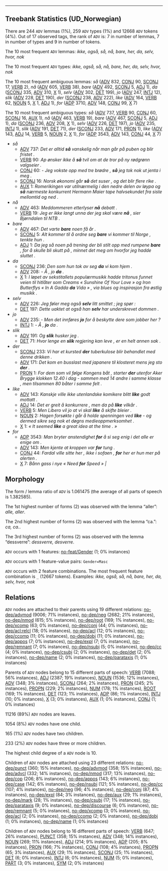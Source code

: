 

--------------------------------------------------------------------------------

## Treebank Statistics (UD_Norwegian)

There are 244 `ADV` lemmas (1%), 259 `ADV` types (1%) and 12668 `ADV` tokens (4%).
Out of 17 observed tags, the rank of `ADV` is: 7 in number of lemmas, 7 in number of types and 9 in number of tokens.

The 10 most frequent `ADV` lemmas: <em>ikke, også, så, nå, bare, her, da, selv, hvor, nok</em>

The 10 most frequent `ADV` types:  <em>ikke, også, så, nå, bare, her, da, selv, hvor, nok</em>

The 10 most frequent ambiguous lemmas: <em>så</em> ([ADV]() 832, [CONJ]() 90, [SCONJ]() 17, [VERB]() 2), <em>nå</em> ([ADV]() 605, [VERB]() 38), <em>bare</em> ([ADV]() 492, [SCONJ]() 5, [ADJ]() 1), <em>da</em> ([SCONJ]() 335, [ADV]() 310, [X]() 1), <em>selv</em> ([ADV]() 302, [DET]() 199), <em>jo</em> ([ADV]() 247, [INTJ]() 12), <em>slik</em> ([ADV]() 228, [DET]() 190), <em>der</em> ([SCONJ]() 238, [ADV]() 222), <em>like</em> ([ADV]() 164, [VERB]() 62, [NOUN]() 5, [X]() 1, [ADJ]() 1), <em>for</em> ([ADP]() 3710, [ADV]() 148, [CONJ]() 99, [X]() 7)

The 10 most frequent ambiguous types:  <em>så</em> ([ADV]() 737, [VERB]() 90, [CONJ]() 60, [SCONJ]() 16, [AUX]() 1), <em>nå</em> ([ADV]() 463, [VERB]() 19), <em>bare</em> ([ADV]() 467, [SCONJ]() 5, [ADJ]() 1), <em>da</em> ([SCONJ]() 236, [ADV]() 208, [X]() 1), <em>selv</em> ([ADV]() 226, [DET]() 197), <em>jo</em> ([ADV]() 235, [INTJ]() 1), <em>slik</em> ([ADV]() 191, [DET]() 71), <em>der</em> ([SCONJ]() 233, [ADV]() 171, [PRON]() 1), <em>like</em> ([ADV]() 143, [ADJ]() 14, [VERB]() 5, [NOUN]() 2, [X]() 1), <em>for</em> ([ADP]() 3543, [ADV]() 143, [CONJ]() 44, [X]() 7)


* <em>så</em>
  * [ADV]() 737: <em>Det er alltid <b>så</b> vanskelig når man går på puben og blir fristet .</em>
  * [VERB]() 90: <em>Ap ønsker ikke å <b>så</b> tvil om at de tror på ny rødgrønn valgseier .</em>
  * [CONJ]() 60: <em>- Jeg vokste opp med tre brødre , <b>så</b> jeg tok nok ut jenta i meg .</em>
  * [SCONJ]() 16: <em>Norsk økonomi går <b>så</b> det suser , og det blir flere rike .</em>
  * [AUX]() 1: <em>Romerikingen var utilnærmelig i den nedre delen av løypa og <b>så</b> nærmeste konkurrent Hermann Maier tape halvsekundet fra siste mellomtid og ned .</em>
* <em>nå</em>
  * [ADV]() 463: <em>Meddommeren etterlyser <b>nå</b> debatt .</em>
  * [VERB]() 19: <em>Jeg er ikke langt unna der jeg skal være <b>nå</b> , sier Bjørndalen til NTB .</em>
* <em>bare</em>
  * [ADV]() 467: <em>Det varte <b>bare</b> noen få år .</em>
  * [SCONJ]() 5: <em>Alt kommer til å ordne seg <b>bare</b> vi kommer til Norge , tenkte hun .</em>
  * [ADJ]() 1: <em>Da jeg så noen på trening der bli stilt opp med rumpene <b>bare</b> , for å skulle bli skutt på , minnet det meg om hvorfor jeg hadde sluttet .</em>
* <em>da</em>
  * [SCONJ]() 236: <em>Den som hun tok av seg <b>da</b> vi kom hjem .</em>
  * [ADV]() 208: <em>- Å , jo <b>da</b> .</em>
  * [X]() 1: <em>I løpet av sekstitallets populærmusikk hadde tritonus funnet veien til hitlåter som Creams « Sunshine Of Your Love » og Iron Butterflys « In A Gadda <b>da</b> Vida » , via blues og inspirasjon fra østlig musikk .</em>
* <em>selv</em>
  * [ADV]() 226: <em>Jeg føler meg også <b>selv</b> litt smittet ; jeg spør :</em>
  * [DET]() 197: <em>Dette uaktet at også han <b>selv</b> har underskrevet dommen .</em>
* <em>jo</em>
  * [ADV]() 235: <em>- Men det innføres <b>jo</b> for å beskytte dere som jobber her ?</em>
  * [INTJ]() 1: <em>- Å , <b>jo</b> da .</em>
* <em>slik</em>
  * [ADV]() 191: <em>Og <b>slik</b> husker jeg .</em>
  * [DET]() 71: <em>Hvor lenge en <b>slik</b> regjering kan leve , er en helt annen sak .</em>
* <em>der</em>
  * [SCONJ]() 233: <em>Vi har et kursted <b>der</b> tuberkulose blir behandlet med denne drikken .</em>
  * [ADV]() 171: <em>Det kom en busslast med japanere til klosteret mens jeg sto <b>der</b> .</em>
  * [PRON]() 1: <em>For dem som vil følge Kongens båt , starter <b>der</b> utenfor Aker Brygge klokken 12.40 i dag - sammen med 14 andre i samme klasse , men tilsammen 80 båter i samme felt .</em>
* <em>like</em>
  * [ADV]() 143: <em>Kanskje ville ikke utenlandske komikere blitt <b>like</b> godt mottatt .</em>
  * [ADJ]() 14: <em>Det er greit å konkurrere , men da på <b>like</b> vilkår .</em>
  * [VERB]() 5: <em>Men Libero vil jo at vi skal <b>like</b> å skifte bleier .</em>
  * [NOUN]() 2: <em>Hagen forsøkte i går å holde spenningen ved <b>like</b> - og dermed sikre seg nok et døgns medieoppmerksomhet .</em>
  * [X]() 1: <em>« It seemed <b>like</b> a great idea at the time . »</em>
* <em>for</em>
  * [ADP]() 3543: <em>Man bryter anstendighet <b>for</b> å si seg enig i det alle er enige om .</em>
  * [ADV]() 143: <em>Men kjente at kroppen var <b>for</b> tung .</em>
  * [CONJ]() 44: <em>Fardal ville sitte her , ikke i sofaen , <b>for</b> her er hun mer på alerten .</em>
  * [X]() 7: <em>Bånn gass i nye « Need <b>for</b> Speed » |</em>

## Morphology

The form / lemma ratio of `ADV` is 1.061475 (the average of all parts of speech is 1.382585).

The 1st highest number of forms (2) was observed with the lemma “aller”: <em>alle, aller</em>.

The 2nd highest number of forms (2) was observed with the lemma “ca.”: <em>ca, ca.</em>.

The 3rd highest number of forms (2) was observed with the lemma “dessverre”: <em>dessverre, desverre</em>.

`ADV` occurs with 1 features: [no-feat/Gender]() (1; 0% instances)

`ADV` occurs with 1 feature-value pairs: `Gender=Masc`

`ADV` occurs with 2 feature combinations.
The most frequent feature combination is `_` (12667 tokens).
Examples: <em>ikke, også, så, nå, bare, her, da, selv, hvor, nok</em>


## Relations

`ADV` nodes are attached to their parents using 19 different relations: [no-dep/advmod]() (9006; 71% instances), [no-dep/neg]() (2682; 21% instances), [no-dep/nmod]() (615; 5% instances), [no-dep/root]() (169; 1% instances), [no-dep/xcomp]() (63; 0% instances), [no-dep/conj]() (44; 0% instances), [no-dep/acl:relcl]() (18; 0% instances), [no-dep/acl]() (12; 0% instances), [no-dep/ccomp]() (11; 0% instances), [no-dep/dobj]() (11; 0% instances), [no-dep/appos]() (7; 0% instances), [no-dep/expl]() (7; 0% instances), [no-dep/remnant]() (7; 0% instances), [no-dep/nsubj]() (5; 0% instances), [no-dep/cc]() (4; 0% instances), [no-dep/csubj]() (2; 0% instances), [no-dep/det]() (2; 0% instances), [no-dep/name]() (2; 0% instances), [no-dep/parataxis]() (1; 0% instances)

Parents of `ADV` nodes belong to 15 different parts of speech: [VERB]() (7088; 56% instances), [ADJ]() (2387; 19% instances), [NOUN]() (1536; 12% instances), [ADV]() (348; 3% instances), [SCONJ]() (264; 2% instances), [PRON]() (245; 2% instances), [PROPN]() (229; 2% instances), [NUM]() (178; 1% instances), [ROOT]() (169; 1% instances), [DET]() (123; 1% instances), [ADP]() (86; 1% instances), [INTJ]() (10; 0% instances), [X]() (3; 0% instances), [AUX]() (1; 0% instances), [CONJ]() (1; 0% instances)

11216 (89%) `ADV` nodes are leaves.

1054 (8%) `ADV` nodes have one child.

165 (1%) `ADV` nodes have two children.

233 (2%) `ADV` nodes have three or more children.

The highest child degree of a `ADV` node is 10.

Children of `ADV` nodes are attached using 23 different relations: [no-dep/punct]() (360; 15% instances), [no-dep/advmod]() (358; 15% instances), [no-dep/advcl]() (332; 14% instances), [no-dep/nmod]() (317; 13% instances), [no-dep/cop]() (206; 8% instances), [no-dep/appos]() (143; 6% instances), [no-dep/case]() (142; 6% instances), [no-dep/nsubj]() (121; 5% instances), [no-dep/cc]() (107; 4% instances), [no-dep/neg]() (96; 4% instances), [no-dep/conj]() (87; 4% instances), [no-dep/expl]() (84; 3% instances), [no-dep/aux]() (29; 1% instances), [no-dep/mark]() (28; 1% instances), [no-dep/csubj]() (17; 1% instances), [no-dep/parataxis]() (9; 0% instances), [no-dep/discourse]() (6; 0% instances), [no-dep/remnant]() (5; 0% instances), [no-dep/xcomp]() (3; 0% instances), [no-dep/acl]() (2; 0% instances), [no-dep/ccomp]() (2; 0% instances), [no-dep/dobj]() (1; 0% instances), [no-dep/name]() (1; 0% instances)

Children of `ADV` nodes belong to 16 different parts of speech: [VERB]() (647; 26% instances), [PUNCT]() (358; 15% instances), [ADV]() (348; 14% instances), [NOUN]() (269; 11% instances), [ADJ]() (214; 9% instances), [ADP]() (205; 8% instances), [PRON]() (166; 7% instances), [CONJ]() (108; 4% instances), [PROPN]() (65; 3% instances), [AUX]() (29; 1% instances), [SCONJ]() (25; 1% instances), [DET]() (6; 0% instances), [INTJ]() (6; 0% instances), [NUM]() (5; 0% instances), [PART]() (3; 0% instances), [SYM]() (2; 0% instances)

